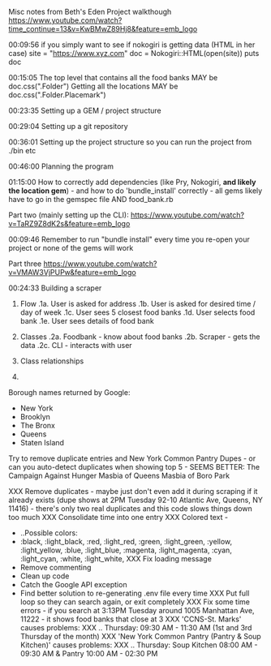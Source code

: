 Misc notes from Beth's Eden Project walkthough
https://www.youtube.com/watch?time_continue=13&v=KwBMwZ89Hj8&feature=emb_logo

00:09:56 if you simply want to see if nokogiri is getting data (HTML in her case)
site = "https://www.xyz.com"
doc = Nokogiri::HTML(open(site))
puts doc

00:15:05
The top level that contains all the food banks MAY be doc.css(".Folder")
Getting all the locations MAY be doc.css(".Folder.Placemark")

00:23:35
Setting up a GEM / project structure

00:29:04
Setting up a git repository

00:36:01
Setting up the project structure so you can run the project from ./bin etc 

00:46:00
Planning the program

01:15:00
How to correctly add dependencies (like Pry, Nokogiri, **and likely the location gem**) - and how to do 'bundle_install' correctly - all gems likely have to go in the gemspec file AND food_bank.rb

Part two (mainly setting up the CLI):
https://www.youtube.com/watch?v=TaRZ9Z8dK2s&feature=emb_logo

00:09:46
Remember to run "bundle install" every time you re-open your project or none of the gems will work

Part three
https://www.youtube.com/watch?v=VMAW3VjPUPw&feature=emb_logo

00:24:33
Building a scraper

1. Flow
.1a. User is asked for address
.1b. User is asked for desired time / day of week
.1c. User sees 5 closest food banks
.1d. User selects food bank
.1e. User sees details of food bank

2. Classes
.2a. Foodbank - know about food banks
.2b. Scraper - gets the data
.2c. CLI - interacts with user

3. Class relationships
4. 

Borough names returned by Google:
* New York
* Brooklyn
* The Bronx
* Queens
* Staten Island

Try to remove duplicate entries and New York Common Pantry
Dupes - or can you auto-detect duplicates when showing top 5 - SEEMS BETTER: 
The Campaign Against Hunger
Masbia of Queens
Masbia of Boro Park

XXX Remove duplicates - maybe just don't even add it during scraping if it already exists (dupe shows at 2PM Tuesday 92-10 Atlantic Ave, Queens, NY 11416) - there's only two real duplicates and this code slows things down too much
XXX Consolidate time into one entry
XXX Colored text - 
* ..Possible colors: 
* :black,
 :light_black,
 :red,
 :light_red,
 :green,
 :light_green,
 :yellow,
 :light_yellow,
 :blue,
 :light_blue,
 :magenta,
 :light_magenta,
 :cyan,
 :light_cyan,
 :white,
 :light_white,
XXX Fix loading message
* Remove commenting
* Clean up code
* Catch the Google API exception
* Find better solution to re-generating .env file every time
XXX Put full loop so they can search again, or exit completely
XXX Fix some time errors - if you search at 3:13PM Tuesday around 1005 Manhattan Ave, 11222 - it shows food banks that close at 3
XXX 'CCNS-St. Marks' causes problems:
XXX .. Thursday: 09:30 AM - 11:30 AM (1st and 3rd Thursday of the month)
XXX 'New York Common Pantry (Pantry & Soup Kitchen)' causes problems:
XXX .. Thursday: Soup Kitchen 08:00 AM - 09:30 AM & Pantry 10:00 AM - 02:30 PM